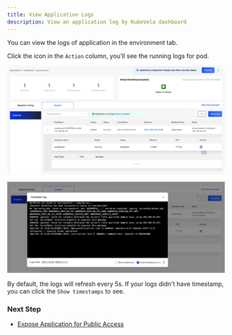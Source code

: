 ```yaml
---
title: View Application Logs
description: View an application log by KubeVela dashboard
---
```


You can view the logs of application in the environment tab.

Click the icon in the `Action` column, you'll see the running logs for pod.

![pod log](../../../resources/pod-log.jpg)


![pod log](../../../resources/log-show.jpg)

By default, the logs will refresh every 5s. If your logs didn't have timestamp, you can click the `Show timestamps` to see.

### Next Step

* [Expose Application for Public Access](./get-application-endpoint)